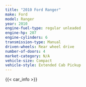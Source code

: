 ```yaml
---
title: "2010 Ford Ranger"
make: Ford
model: Ranger
year: 2010
engine-fuel-type: regular unleaded
engine-hp: 207
engine-cylinders: 6
transmission-type: Manual
driven-wheels: Rear wheel drive
number-of-doors: 4
market-category: N/A
vehicle-size: Compact
vehicle-style: Extended Cab Pickup
---
```


{{< car_info >}}
